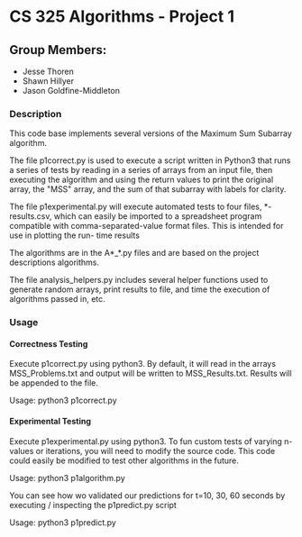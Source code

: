 # CS 325 Algorithms - Project 1
## Group Members:
* Jesse Thoren
* Shawn Hillyer
* Jason Goldfine-Middleton

### Description
This code base implements several versions of the Maximum Sum Subarray algorithm.

The file p1correct.py is used to execute a script written in Python3 that runs a series of tests by reading in a 
series of arrays from an input file, then executing the algorithm and using the return values to print the original
array, the "MSS" array, and the sum of that subarray with labels for clarity.

The file p1experimental.py will execute automated tests to four files, *-results.csv, which can easily be imported to
a spreadsheet program compatible with comma-separated-value format files. This is intended for use in plotting the run-
time results 

The algorithms are in the A*_*.py files and are based on the project descriptions algorithms.

The file analysis_helpers.py includes several helper functions used to generate random arrays, print results to file,
and time the execution of algorithms passed in, etc.

### Usage

#### Correctness Testing
Execute p1correct.py using python3. By default, it will read in the arrays MSS_Problems.txt and output
 will be written to MSS_Results.txt. Results will be appended to the file. 

Usage:  python3 p1correct.py

#### Experimental Testing
Execute p1experimental.py using python3. To fun custom tests of varying n-values or iterations, you will need to
modify the source code. This code could easily be modified to test other algorithms in the future.

Usage: python3 p1algorithm.py

You can see how wo validated our predictions for t=10, 30, 60 seconds by executing / inspecting the p1predict.py script

Usage: python3 p1predict.py